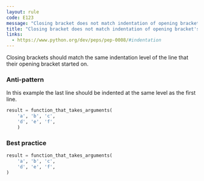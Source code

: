 ```yaml
---
layout: rule
code: E123
message: "Closing bracket does not match indentation of opening bracket's line"
title: "Closing bracket does not match indentation of opening bracket's line (E123)"
links:
  - https://www.python.org/dev/peps/pep-0008/#indentation
---
```


Closing brackets should match the same indentation level of the line that their opening bracket started on.

### Anti-pattern

In this example the last line should be indented at the same level as the first line.

```python
result = function_that_takes_arguments(
    'a', 'b', 'c',
    'd', 'e', 'f',
    )
```

### Best practice

```python
result = function_that_takes_arguments(
    'a', 'b', 'c',
    'd', 'e', 'f',
)
```
